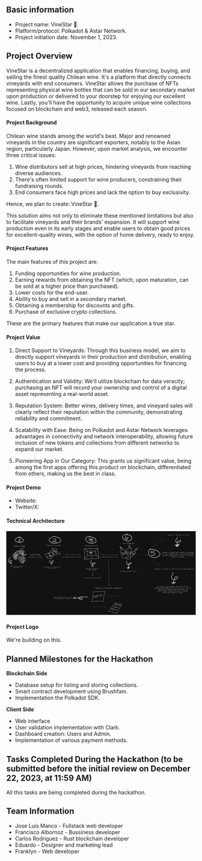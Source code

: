 ## Basic information

- Project name: VineStar 🍷.
- Platform/protocol: Polkadot & Astar Network.
- Project initiation date: November 1, 2023.

## Project Overview

VineStar is a decentralized application that enables financing, buying, and selling the finest quality Chilean wine. It's a platform that directly connects vineyards with end consumers. VineStar allows the purchase of NFTs representing physical wine bottles that can be sold in our secondary market upon production or delivered to your doorstep for enjoying our excellent wine. Lastly, you'll have the opportunity to acquire unique wine collections focused on blockchain and web3, released each season.

#### Project Background

Chilean wine stands among the world's best. Major and renowned vineyards in the country are significant exporters, notably to the Asian region, particularly Japan. However, upon market analysis, we encounter three critical issues:

1. Wine distributors sell at high prices, hindering vineyards from reaching diverse audiences.
2. There's often limited support for wine producers, constraining their fundraising rounds.
3. End consumers face high prices and lack the option to buy exclusivity.

Hence, we plan to create: VineStar 🍷.

This solution aims not only to eliminate these mentioned limitations but also to facilitate vineyards and their brands' expansion. It will support wine production even in its early stages and enable users to obtain good prices for excellent-quality wines, with the option of home delivery, ready to enjoy.

#### Project Features

The main features of this project are:

1. Funding opportunities for wine production.
2. Earning rewards from obtaining the NFT (which, upon maturation, can be sold at a higher price than purchased).
3. Lower costs for the end-user.
4. Ability to buy and sell in a secondary market.
5. Obtaining a membership for discounts and gifts.
6. Purchase of exclusive crypto collections.

These are the primary features that make our application a true star.

#### Project Value

1. Direct Support to Vineyards: Through this business model, we aim to directly support vineyards in their production and distribution, enabling users to buy at a lower cost and providing opportunities for financing the process.

2. Authentication and Validity: We'll utilize blockchain for data veracity; purchasing an NFT will record your ownership and control of a digital asset representing a real-world asset.

3. Reputation System: Better wines, delivery times, and vineyard sales will clearly reflect their reputation within the community, demonstrating reliability and commitment.

4. Scalability with Ease: Being on Polkadot and Astar Network leverages advantages in connectivity and network interoperability, allowing future inclusion of new tokens and collections from different networks to expand our market.

5. Pioneering App in Our Category: This grants us significant value, being among the first apps offering this product on blockchain, differentiated from others, making us the best in class.

#### Project Demo

- Website:
- Twitter/X:

#### Technical Architecture

![VineStar structure](docs/Vinestar_structure.png)

#### Project Logo

We're building on this.

## Planned Milestones for the Hackathon

**Blockchain Side**

- Database setup for listing and storing collections.
- Smart contract development using Brushfam.
- Implementation the Polkadot SDK.

**Client Side**

- Web interface
- User validation implementation with Clark.
- Dashboard creation: Users and Admin.
- Implementation of various payment methods.

## Tasks Completed During the Hackathon (to be submitted before the initial review on December 22, 2023, at 11:59 AM)

All this tasks are being completed during the hackathon.

## Team Information

- Jose Luis Manco - Fullstack web developer
- Francisco Albornoz - Bussiness developer
- Carlos Rodriguez - Rust blockchain developer
- Eduardo - Designer and marketing lead
- Franklyn - Web developer